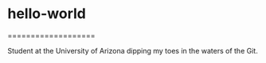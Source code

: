 # hello-world
===================

Student at the University of Arizona dipping my toes in the waters of the Git.
